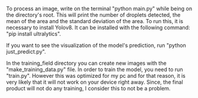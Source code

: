To process an image, write on the terminal "python main.py" while being on the directory's root. This will print the number of droplets detected, the mean of the area and the standard deviation of the area. 
To run this, it is necessary to install Yolov8. It can be installed with the following command: "pip install ultralytics".

If you want to see the visualization of the model's prediction, run "python just_predict.py".

In the training_field directory you can create new images with the "make_training_data.py" file.
In order to train the model, you need to run "train.py". However this was optimized for my pc and for that reason, it is very likely that it will not work on your device right away. Since, the final product will not do any training, I consider this to not be a problem.

